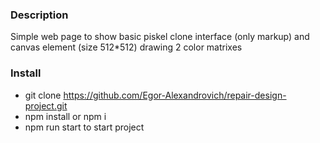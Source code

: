 ### Description
Simple web page to show basic piskel clone interface (only markup) and canvas element (size 512*512) drawing 2 color matrixes

### Install
- git clone https://github.com/Egor-Alexandrovich/repair-design-project.git
- npm install or npm i
- npm run start to start project